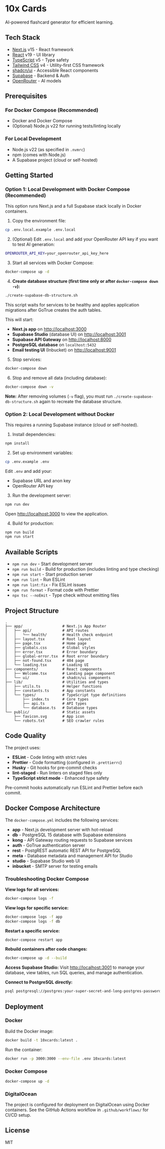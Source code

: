 # 10x Cards

AI-powered flashcard generator for efficient learning.

## Tech Stack

- [Next.js](https://nextjs.org/) v15 - React framework
- [React](https://react.dev/) v19 - UI library
- [TypeScript](https://www.typescriptlang.org/) v5 - Type safety
- [Tailwind CSS](https://tailwindcss.com/) v4 - Utility-first CSS framework
- [shadcn/ui](https://ui.shadcn.com/) - Accessible React components
- [Supabase](https://supabase.com/) - Backend & Auth
- [OpenRouter](https://openrouter.ai/) - AI models

## Prerequisites

### For Docker Compose (Recommended)

- Docker and Docker Compose
- (Optional) Node.js v22 for running tests/linting locally

### For Local Development

- Node.js v22 (as specified in `.nvmrc`)
- npm (comes with Node.js)
- A Supabase project (cloud or self-hosted)

## Getting Started

### Option 1: Local Development with Docker Compose (Recommended)

This option runs Next.js and a full Supabase stack locally in Docker containers.

1. Copy the environment file:

```bash
cp .env.local.example .env.local
```

2. (Optional) Edit `.env.local` and add your OpenRouter API key if you want to test AI generation:

```bash
OPENROUTER_API_KEY=your_openrouter_api_key_here
```

3. Start all services with Docker Compose:

```bash
docker-compose up -d
```

4. **Create database structure (first time only or after `docker-compose down -v`):**

```bash
./create-supabase-db-structure.sh
```

This script waits for services to be healthy and applies application migrations after GoTrue creates the auth tables.

This will start:

- **Next.js app** on [http://localhost:3000](http://localhost:3000)
- **Supabase Studio** (database UI) on [http://localhost:3001](http://localhost:3001)
- **Supabase API Gateway** on [http://localhost:8000](http://localhost:8000)
- **PostgreSQL database** on `localhost:5432`
- **Email testing UI** (Inbucket) on [http://localhost:9001](http://localhost:9001)

5. Stop services:

```bash
docker-compose down
```

6. Stop and remove all data (including database):

```bash
docker-compose down -v
```

**Note:** After removing volumes (`-v` flag), you must run `./create-supabase-db-structure.sh` again to recreate the database structure.

### Option 2: Local Development without Docker

This requires a running Supabase instance (cloud or self-hosted).

1. Install dependencies:

```bash
npm install
```

2. Set up environment variables:

```bash
cp .env.example .env
```

Edit `.env` and add your:

- Supabase URL and anon key
- OpenRouter API key

3. Run the development server:

```bash
npm run dev
```

Open [http://localhost:3000](http://localhost:3000) to view the application.

4. Build for production:

```bash
npm run build
npm run start
```

## Available Scripts

- `npm run dev` - Start development server
- `npm run build` - Build for production (includes linting and type checking)
- `npm run start` - Start production server
- `npm run lint` - Run ESLint
- `npm run lint:fix` - Fix ESLint issues
- `npm run format` - Format code with Prettier
- `npx tsc --noEmit` - Type check without emitting files

## Project Structure

```
.
├── app/                  # Next.js App Router
│   ├── api/              # API routes
│   │   └── health/       # Health check endpoint
│   ├── layout.tsx        # Root layout
│   ├── page.tsx          # Home page
│   ├── globals.css       # Global styles
│   ├── error.tsx         # Error boundary
│   ├── global-error.tsx  # Root error boundary
│   ├── not-found.tsx     # 404 page
│   └── loading.tsx       # Loading UI
├── components/           # React components
│   ├── Welcome.tsx       # Landing page component
│   └── ui/               # shadcn/ui components
├── lib/                  # Utilities and types
│   ├── utils.ts          # Helper functions
│   ├── constants.ts      # App constants
│   └── types/            # TypeScript type definitions
│       ├── index.ts      # Core types
│       ├── api.ts        # API types
│       └── database.ts   # Database types
└── public/               # Static assets
    ├── favicon.svg       # App icon
    └── robots.txt        # SEO crawler rules
```

## Code Quality

The project uses:

- **ESLint** - Code linting with strict rules
- **Prettier** - Code formatting (configured in `.prettierrc`)
- **Husky** - Git hooks for pre-commit checks
- **lint-staged** - Run linters on staged files only
- **TypeScript strict mode** - Enhanced type safety

Pre-commit hooks automatically run ESLint and Prettier before each commit.

## Docker Compose Architecture

The `docker-compose.yml` includes the following services:

- **app** - Next.js development server with hot-reload
- **db** - PostgreSQL 15 database with Supabase extensions
- **kong** - API Gateway routing requests to Supabase services
- **auth** - GoTrue authentication server
- **rest** - PostgREST automatic REST API for PostgreSQL
- **meta** - Database metadata and management API for Studio
- **studio** - Supabase Studio web UI
- **inbucket** - SMTP server for testing emails

### Troubleshooting Docker Compose

**View logs for all services:**

```bash
docker-compose logs -f
```

**View logs for specific service:**

```bash
docker-compose logs -f app
docker-compose logs -f db
```

**Restart a specific service:**

```bash
docker-compose restart app
```

**Rebuild containers after code changes:**

```bash
docker-compose up -d --build
```

**Access Supabase Studio:**
Visit [http://localhost:3001](http://localhost:3001) to manage your database, view tables, run SQL queries, and manage authentication.

**Connect to PostgreSQL directly:**

```bash
psql postgresql://postgres:your-super-secret-and-long-postgres-password@localhost:5432/postgres
```

## Deployment

### Docker

Build the Docker image:

```bash
docker build -t 10xcards:latest .
```

Run the container:

```bash
docker run -p 3000:3000 --env-file .env 10xcards:latest
```

### Docker Compose

```bash
docker-compose up -d
```

### DigitalOcean

The project is configured for deployment on DigitalOcean using Docker containers. See the GitHub Actions workflow in `.github/workflows/` for CI/CD setup.

## License

MIT
